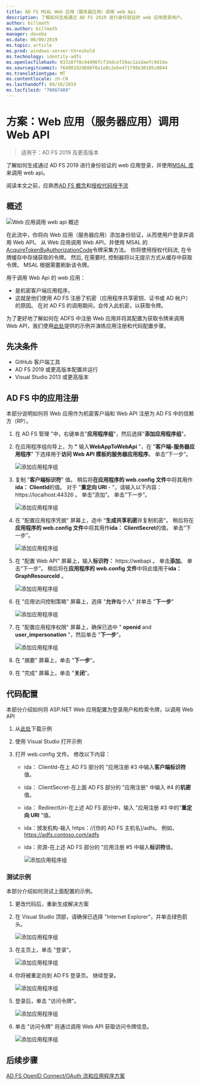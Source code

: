 ```yaml
---
title: AD FS MSAL Web 应用（服务器应用）调用 web Api
description: 了解如何生成通过 AD FS 2019 进行身份验证的 web 应用登录用户。
author: billmath
ms.author: billmath
manager: daveba
ms.date: 08/09/2019
ms.topic: article
ms.prod: windows-server-threshold
ms.technology: identity-adfs
ms.openlocfilehash: 03328ff8c94d96fcf34dcef29ac1a1daefc9d14a
ms.sourcegitcommit: f6490192d686f0a1e0c2ebe471f98e30105c0844
ms.translationtype: MT
ms.contentlocale: zh-CN
ms.lasthandoff: 09/10/2019
ms.locfileid: "70867489"
---
```

# <a name="scenario-web-app-server-app-calling-web-api"></a>方案：Web 应用（服务器应用）调用 Web API 
>适用于：AD FS 2019 及更高版本 
 
了解如何生成通过 AD FS 2019 进行身份验证的 web 应用登录，并使用[MSAL 库](https://github.com/AzureAD/microsoft-authentication-library-for-dotnet/wiki)来调用 web api。  
 
阅读本文之前，应熟悉[AD FS 概念](../ad-fs-openid-connect-oauth-concepts.md)和[授权代码授予流](../../overview/ad-fs-openid-connect-oauth-flows-scenarios.md#authorization-code-grant-flow)
 
## <a name="overview"></a>概述 
 
![Web 应用调用 web api 概述](media/adfs-msal-web-app-web-api/webapp1.png)

在此流中，你将向 Web 应用（服务器应用）添加身份验证，从而使用户登录并调用 Web API。 从 Web 应用调用 Web API，并使用 MSAL 的[AcquireTokenByAuthorizationCode](https://docs.microsoft.com/en-us/dotnet/api/microsoft.identity.client.acquiretokenbyauthorizationcodeparameterbuilder?view=azure-dotnet)令牌采集方法。 你将使用授权代码流, 在令牌缓存中存储获取的令牌。 然后, 在需要时, 控制器将以无提示方式从缓存中获取令牌。 MSAL 根据需要刷新该令牌。 

用于调用 Web Api 的 web 应用： 


- 是机密客户端应用程序。 
- 这就是他们使用 AD FS 注册了机密（应用程序共享密钥、证书或 AD 帐户）的原因。 在对 AD FS 的调用期间，会传入此机密，以获取令牌。  

为了更好地了解如何在 ADFS 中注册 Web 应用并将其配置为获取令牌来调用 Web API，我们使用[此处](https://github.com/microsoft/adfs-sample-msal-dotnet-webapp-to-webapi)提供的示例并演练应用注册和代码配置步骤。  

 
## <a name="pre-requisites"></a>先决条件 

- GitHub 客户端工具 
- AD FS 2019 或更高版本配置并运行 
- Visual Studio 2013 或更高版本 
 
## <a name="app-registration-in-ad-fs"></a>AD FS 中的应用注册 
本部分说明如何将 Web 应用作为机密客户端和 Web API 注册为 AD FS 中的信赖方（RP）。 

  1. 在 AD FS 管理 "中，右键单击"**应用程序组**"，然后选择"**添加应用程序组**"。  
  2. 在应用程序组向导上，为 **"** 输入**WebAppToWebApi** "，在 "**客户端-服务器应用程序**" 下选择用于**访问 Web API 模板的服务器应用程序**。 单击“下一步”。  
  
      ![添加应用程序组](media/adfs-msal-web-app-web-api/webapp2.png)
  
  3. 复制 "**客户端标识符**" 值。 稍后将**在应用程序的 web.config 文件**中将其用作**ida： ClientId**的值。 对于 "**重定向 URI** - "，请输入以下内容： https://localhost:44326 。 单击“添加”。 单击“下一步”。 
  
      ![添加应用程序组](media/adfs-msal-web-app-web-api/webapp3.png)
  
  4. 在 "配置应用程序凭据" 屏幕上，选中 "**生成共享机密**并复制机密"。 稍后将在**应用程序的 web.config 文件**中将其用作**ida： ClientSecret**的值。 单击“下一步”。  
  
      ![添加应用程序组](media/adfs-msal-web-app-web-api/webapp4.png)
  
  5. 在 "配置 Web API" 屏幕上，输入**标识符：** https://webapi 。 单击**添加**。 单击“下一步”。 稍后将在**应用程序的 web.config 文件**中将此值用于**ida： GraphResourceId** 。 
  
      ![添加应用程序组](media/adfs-msal-web-app-web-api/webapp5.png)
  
  6. 在 "应用访问控制策略" 屏幕上，选择 "**允许**每个人" 并单击 "**下一步**" 
  
      ![添加应用程序组](media/adfs-msal-web-app-web-api/webapp6.png)
  
  7. 在 "配置应用程序权限" 屏幕上，确保已选中 " **openid** and **user_impersonation** "，然后单击 "**下一步**"。 
  
      ![添加应用程序组](media/adfs-msal-web-app-web-api/webapp7.png)
  
  8. 在 "摘要" 屏幕上，单击 "**下一步**"。 
  
  9. 在 "完成" 屏幕上，单击 "**关闭**"。



## <a name="code-configuration"></a>代码配置 

本部分介绍如何将 ASP.NET Web 应用配置为登录用户和检索令牌，以调用 Web API 

  1. 从[此处](https://github.com/microsoft/adfs-sample-msal-dotnet-webapp-to-webapi)下载示例   
  
  2. 使用 Visual Studio 打开示例 
  
  3. 打开 web.config 文件。 修改以下内容： 
       - ida： ClientId-在上 AD FS 部分的 "应用注册 #3 中输入**客户端标识符**值。 
       - ida： ClientSecret-在上面 AD FS 部分的 "应用注册" 中输入 #4 的**机密**值。 
       - ida： RedirectUri-在上述 AD FS 部分中，输入 "应用注册 #3 中的"**重定向 URI** "值。 
       - ida：颁发机构-输入 https：//[你的 AD FS 主机名]/adfs。 例如， https://adfs.contoso.com/adfs 
       - ida：资源-在上述 AD FS 部分的 "应用注册 #5 中输入**标识符**值。 
      
          ![添加应用程序组](media/adfs-msal-web-app-web-api/webapp8.png)
 
 
### <a name="test-the-sample"></a>测试示例 
本部分介绍如何测试上面配置的示例。 

  1. 更改代码后，重新生成解决方案 
  
  2. 在 Visual Studio 顶部，请确保已选择 "Internet Explorer"，并单击绿色箭头。 
  
      ![添加应用程序组](media/adfs-msal-web-app-web-api/webapp9.png)

  3. 在主页上，单击 "登录"。 
  
      ![添加应用程序组](media/adfs-msal-web-app-web-api/webapp10.png)

  4. 你将被重定向到 AD FS 登录页。 继续登录。 
  
      ![添加应用程序组](media/adfs-msal-web-app-web-api/webapp11.png)

  5. 登录后，单击 "访问令牌"。  
  
      ![添加应用程序组](media/adfs-msal-web-app-web-api/webapp12.png)

  6. 单击 "访问令牌" 将通过调用 Web API 获取访问令牌信息。 
  
      ![添加应用程序组](media/adfs-msal-web-app-web-api/webapp13.png)
 
 ## <a name="next-steps"></a>后续步骤
[AD FS OpenID Connect/OAuth 流和应用程序方案](../../overview/ad-fs-openid-connect-oauth-flows-scenarios.md)
 